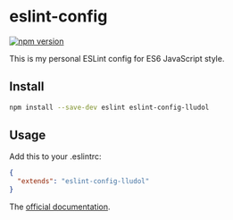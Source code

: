 # eslint-config
[![npm version](https://badge.fury.io/js/eslint-config-lludol.svg)](https://badge.fury.io/js/eslint-config-lludol)

This is my personal ESLint config for ES6 JavaScript style.

## Install

```bash
npm install --save-dev eslint eslint-config-lludol
```

## Usage

Add this to your .eslintrc:

```json
{
  "extends": "eslint-config-lludol"
}
```

The [official documentation](http://eslint.org/docs/developer-guide/shareable-configs).
